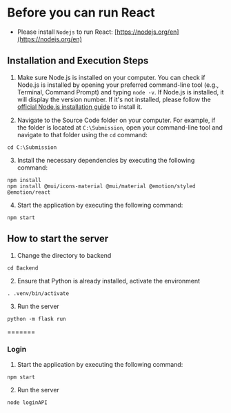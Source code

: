 
# Before you can run React
- Please install `Nodejs` to run React: [https://nodejs.org/en](https://nodejs.org/en)

## Installation and Execution Steps

1. Make sure Node.js is installed on your computer. You can check if Node.js is installed by opening your preferred command-line tool (e.g., Terminal, Command Prompt) and typing `node -v`. If Node.js is installed, it will display the version number. If it's not installed, please follow the [official Node.js installation guide](https://nodejs.org) to install it.

2. Navigate to the Source Code folder on your computer. For example, if the folder is located at `C:\Submission`, open your command-line tool and navigate to that folder using the `cd` command:

```shell
cd C:\Submission
```

3. Install the necessary dependencies by executing the following command:

```shell
npm install
npm install @mui/icons-material @mui/material @emotion/styled @emotion/react
```

4. Start the application by executing the following command:
```shell
npm start
```

## How to start the server

1. Change the directory to backend
```shell
cd Backend
```

2. Ensure that Python is already installed, activate the environment
```shell
. .venv/bin/activate
```

3. Run the server
```shell
python -m flask run
```
=======

### Login

1. Start the application by executing the following command:
```shell
npm start
```
2. Run the server
```shell
node loginAPI
```
